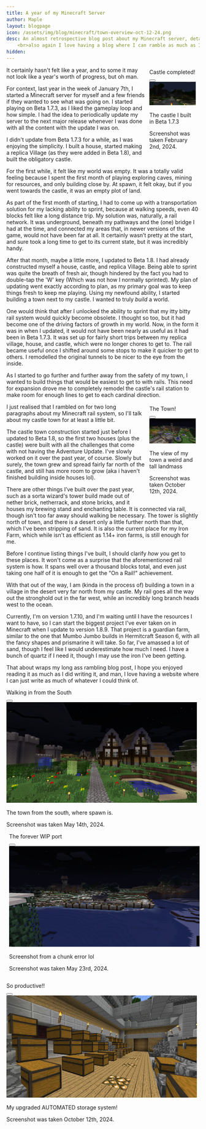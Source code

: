 ```yaml
---
title: A year of my Minecraft Server
author: Maple
layout: blogpage
icon: /assets/img/blog/minecraft/town-overview-oct-12-24.png
desc: An almost retrospective blog post about my Minecraft server, detailing what I did and want to do in it.
    <br>also again I love having a blog where I can ramble as much as I want!!!
hidden: 
---
```


<div class="window" style="float: right; max-width: 24%; margin: 1% 2% 1% 2%">
    <div class="title-bar">
        <div class="title-bar-text">Castle completed!</div>
        <div class="title-bar-controls">
            <button aria-label="Close"></button>
        </div>
    </div>
    <div class="window-body">
        <img src="/assets/img/blog/minecraft/castle-exterior-feb-2-24.png" style="max-width: 100%"/>
    </div>
      <div class="status-bar">
        <p class="status-bar-field">The castle I built in Beta 1.7.3</p>
        <p class="status-bar-field">Screenshot was taken February 2nd, 2024.</p>   
      </div>
</div>

It certainly hasn't felt like a year, and to some it may not look like a year's worth of progress, but oh man.

For context, last year in the week of January 7th, I started a Minecraft server for myself and a few friends if they
wanted to see what was going on. I started playing on Beta 1.7.3, as I liked the gameplay loop and how simple. I had the
idea to periodically update my server to the next major release whenever I was done with all the content with the update
I was on. 

I didn't update from Beta 1.7.3 for a while, as I was enjoying the simplicity. I built a house, started making a replica
Village (as they were added in Beta 1.8), and built the obligatory castle. 

For the first while, it felt like my world was empty. It was a totally valid feeling because I spent the first month of
playing exploring caves, mining for resources, and only building close by. At spawn, it felt okay, but if you went towards
the castle, it was an empty plot of land.

As part of the first month of starting, I had to come up with a transportation solution for my lacking ability to sprint,
because at walking speeds, even 40 blocks felt like a long distance trip. My solution was, naturally, a rail network.
It was underground, beneath my pathways and the (one) bridge I had at the time, and connected my areas that, in newer
versions of the game, would not have been far at all.
It certainly wasn’t pretty at the start, and sure took a long time to get to its current state, but it was incredibly handy.

After that month, maybe a little more, I updated to Beta 1.8. I had already constructed myself a house, castle, and
replica Village. Being able to sprint was quite the breath of fresh air, though hindered by the fact you had to double-tap
the 'W' key (Which was not how I normally sprinted). My plan of updating went exactly according to plan, as my
primary goal was to keep things fresh to keep me playing. Using my newfound ability, I started building a town next to
my castle. I wanted to truly *build* a world. 

One would think that after I unlocked the ability to sprint that my itty bitty rail system would quickly become obsolete.
I thought so too, but it had become one of the driving factors of growth in my world. Now, in the form it was in when I
updated, it would not have been nearly as useful as it had been in Beta 1.7.3. It was set up for fairly short trips
between my replica village, house, and castle, which were no longer chores to get to. The rail became useful once I
shifted around some stops to make it quicker to get to others. I remodelled the original tunnels to be nicer to the eye
from the inside.

As I started to go further and further away from the safety of my town, I wanted to build things that would be easiest
to get to with rails. This need for expansion drove me to completely remodel the castle's rail station to make room for
enough lines to get to each cardinal direction.

<div class="window" style="float: right; max-width: 24%; margin: 1% 2% 1% 2%">
    <div class="title-bar">
        <div class="title-bar-text">The Town!</div>
        <div class="title-bar-controls">
            <button aria-label="Close"></button>
        </div>
    </div>
    <div class="window-body">
        <img src="/assets/img/blog/minecraft/town-overview-oct-12-24.png" style="max-width: 100%"/>
    </div>
      <div class="status-bar">
        <p class="status-bar-field">The view of my town a weird and tall landmass</p>
        <p class="status-bar-field">Screenshot was taken October 12th, 2024.</p>   
      </div>
</div>

I just realised that I rambled on for two long paragraphs about my Minecraft rail system, so I'll talk about my castle
town for at least a little bit.

The castle town construction started just before I updated to Beta 1.8, so the first two houses (plus the castle) were
built with all the challenges that come with not having the Adventure Update. I've slowly worked on it over the past year, 
of course. Slowly but surely, the town grew and spread fairly far north of the castle, and still has more room to grow
(aka i haven't finished building inside houses lol).

There are other things I’ve built over the past year, such as a sorta wizard's tower build made out of nether brick,
netherrack, and stone bricks, and it houses my brewing stand and enchanting table. It is connected via rail, though isn't
too far away should walking be necessary. The tower is slightly north of town, and there is a desert only a little further
north than that, which I've been stripping of sand. It is also the current place for my Iron Farm, which while isn't as
efficient as 1.14+ iron farms, is still enough for me.

Before I continue listing things I've built, I should clarify *how* you get to these places. It won't come as a surprise
that the aforementioned rail system is how. It spans well over a thousand blocks total, and even just taking one half of
it is enough to get the "On a Rail!" achievement. 

With that out of the way, I am (kinda in the process of) building a town in a village in the desert very far north from
my castle. My rail goes all the way out the stronghold out in the far west, while an incredibly long branch heads west
to the ocean.

Currently, I'm on version 1.7.10, and I'm waiting until I have the resources I want to have, so I can start the biggest
project I've ever taken on in Minecraft when I update to version 1.8.9. That project is a guardian farm, similar to the
one that Mumbo Jumbo builds in Hermitcraft Season 6, with all the fancy shapes and prismarine it will take. So far, I've
amassed a lot of sand, though I feel like I would underestimate how much I need. I have a bunch of quartz if I need it,
though I may use the iron I've been getting.

That about wraps my long ass rambling blog post, I hope you enjoyed reading it as much as I did writing it, and man, I love
having a website where I can just write as much of whatever I could think of.

<div class="urow">
<div class="ucol" style="padding-right: 0.5em;">
    <div class="window">
        <div class="title-bar">
        <div class="title-bar-text">Walking in from the South</div>
        <div class="title-bar-controls">
            <button aria-label="Close"></button>
        </div>
        </div>
        <div class="window-body">
            <img src="/assets/img/blog/minecraft/castle-town-may-14-24.png" style="max-width: 100%"/>
        </div>
          <div class="status-bar">
            <p class="status-bar-field">The town from the south, where spawn is.</p>
            <p class="status-bar-field">Screenshot was taken May 14th, 2024.</p>   
          </div>
    </div>
</div>
<div class="ucol" style="padding-left: 0.5em;">
    <div class="window">
        <div class="title-bar">
        <div class="title-bar-text">The forever WIP port</div>
        <div class="title-bar-controls">
            <button aria-label="Close"></button>
        </div>
        </div>
        <div class="window-body">
            <img src="/assets/img/blog/minecraft/castle-town-port-may-23-24.png" style="max-width: 100%"/>
        </div>
          <div class="status-bar">
                <p class="status-bar-field">Screenshot from a chunk error lol</p>
                <p class="status-bar-field">Screenshot was taken May 23rd, 2024.</p>   
          </div>
    </div>
</div>
</div>
<div class="urow" style="padding-top: 1em;">
<div class="ucol" style="padding-right: 0.5em;">
    <div class="window">
        <div class="title-bar">
        <div class="title-bar-text">So productive!!</div>
        <div class="title-bar-controls">
            <button aria-label="Close"></button>
        </div>
        </div>
        <div class="window-body">
            <img src="/assets/img/blog/minecraft/castle-wip-storage-oct-12-24.png" style="max-width: 100%"/>
        </div>
          <div class="status-bar">
            <p class="status-bar-field">My upgraded AUTOMATED storage system!</p>
            <p class="status-bar-field">Screenshot was taken October 12th, 2024.</p>   
          </div>
    </div>
</div>
</div>